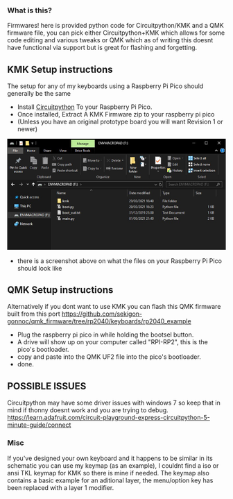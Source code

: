 ### What is this?

Firmwares! here is provided python code for Circuitpython/KMK and a QMK firmware file, you can pick either Circuitpython+KMK which allows for some code editing and various tweaks or QMK which as of writing this doesnt have functional via support but is great for flashing and forgetting.

## KMK Setup instructions
The setup for any of my keyboards using a Raspberry Pi Pico should generally be the same

- Install [Circuitpython](https://circuitpython.org/board/raspberry_pi_pico/) To your Raspberry Pi Pico.
- Once installed, Extract A KMK Firmware zip to your raspberry pi pico
- (Unless you have an original prototype board you will want Revision 1 or newer)

![What your Raspberry Pi Drive Should Look Like](example.jpg)
- there is a screenshot above on what the files on your Raspberry Pi Pico should look like

## QMK Setup instructions
Alternatively if you dont want to use KMK you can flash this QMK firmware built from this port
https://github.com/sekigon-gonnoc/qmk_firmware/tree/rp2040/keyboards/rp2040_example

- Plug the raspberry pi pico in while holding the bootsel button.
- A drive will show up on your computer called "RPI-RP2", this is the pico's bootloader.
- copy and paste into the QMK UF2 file into the pico's bootloader.
- done.

## POSSIBLE ISSUES
Circuitpython may have some driver issues with windows 7 so keep that in mind if thonny doesnt work and you are trying to debug.
https://learn.adafruit.com/circuit-playground-express-circuitpython-5-minute-guide/connect


### Misc
If you've designed your own keyboard and it happens to be similar in its schematic you can use my keymap (as an example), I couldnt find a iso or ansi TKL keymap for KMK so there is mine if needed. The keymap also contains a basic example for an aditional layer, the menu/option key has been replaced with a layer 1 modifier.
